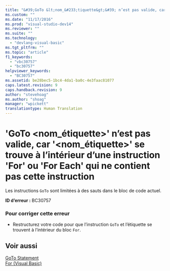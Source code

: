 ```yaml
---
title: "&#39;GoTo &lt;nom_&#233;tiquette&gt;&#39; n’est pas valide, car &#39;&lt;nom_&#233;tiquette&gt;&#39; se trouve &#224; l’int&#233;rieur d’une instruction &#39;For&#39; ou &#39;For Each&#39; qui ne contient pas cette instruction | Microsoft Docs"
ms.custom: ""
ms.date: "11/17/2016"
ms.prod: "visual-studio-dev14"
ms.reviewer: ""
ms.suite: ""
ms.technology: 
  - "devlang-visual-basic"
ms.tgt_pltfrm: ""
ms.topic: "article"
f1_keywords: 
  - "vbc30757"
  - "bc30757"
helpviewer_keywords: 
  - "BC30757"
ms.assetid: be28bec5-1bc4-4da1-ba0c-4e3faac81077
caps.latest.revision: 9
caps.handback.revision: 9
author: "stevehoag"
ms.author: "shoag"
manager: "wpickett"
translationtype: Human Translation
---
```

# &#39;GoTo &lt;nom_&#233;tiquette&gt;&#39; n’est pas valide, car &#39;&lt;nom_&#233;tiquette&gt;&#39; se trouve &#224; l’int&#233;rieur d’une instruction &#39;For&#39; ou &#39;For Each&#39; qui ne contient pas cette instruction
Les instructions `GoTo` sont limitées à des sauts dans le bloc de code actuel.  
  
 **ID d’erreur :** BC30757  
  
### Pour corriger cette erreur  
  
-   Restructurez votre code pour que l’instruction `GoTo` et l’étiquette se trouvent à l’intérieur du bloc `For`.  
  
## Voir aussi  
 [GoTo Statement](../../visual-basic/language-reference/statements/goto-statement.md)   
 [For \(Visual Basic\)](http://msdn.microsoft.com/fr-fr/c470a263-9b49-4308-8fd6-8592b84a7980)